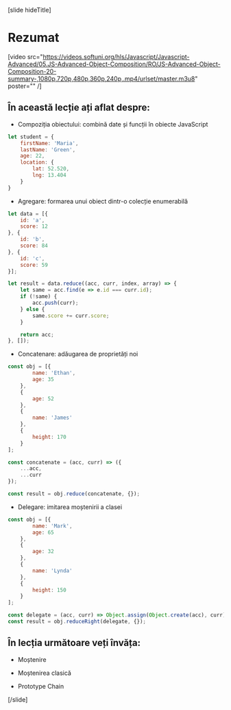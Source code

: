 [slide hideTitle]

# Rezumat

[video src="https://videos.softuni.org/hls/Javascript/Javascript-Advanced/05.JS-Advanced-Object-Composition/RO/JS-Advanced-Object-Composition-20-summary-,1080p,720p,480p,360p,240p,.mp4/urlset/master.m3u8" poster="" /]

## În această lecție ați aflat despre:

- Compoziția obiectului: combină date și funcții în obiecte JavaScript

```js
let student = {
    firstName: 'Maria',
    lastName: 'Green',
    age: 22,
    location: {
        lat: 52.520,
        lng: 13.404
    }
}
```

- Agregare: formarea unui obiect dintr-o colecție enumerabilă

```js live
let data = [{
    id: 'a',
    score: 12
}, {
    id: 'b',
    score: 84
}, {
    id: 'c',
    score: 59
}];

let result = data.reduce((acc, curr, index, array) => {
    let same = acc.find(e => e.id === curr.id);
    if (!same) {
        acc.push(curr);
    } else {
        same.score += curr.score;
    }

    return acc;
}, []);
```

- Concatenare: adăugarea de proprietăți noi

```js live
const obj = [{
        name: 'Ethan',
        age: 35
    },
    {
        age: 52
    },
    {
        name: 'James'
    },
    {
        height: 170
    }
];

const concatenate = (acc, curr) => ({
    ...acc,
    ...curr
});

const result = obj.reduce(concatenate, {});
```

- Delegare: imitarea moștenirii a clasei

```js live
const obj = [{
        name: 'Mark',
        age: 65
    },
    {
        age: 32
    },
    {
        name: 'Lynda'
    },
    {
        height: 150
    }
];

const delegate = (acc, curr) => Object.assign(Object.create(acc), curr);
const result = obj.reduceRight(delegate, {});
```

## În lecția următoare veți învăța:

- Moștenire

- Moștenirea clasică

- Prototype Chain

[/slide]
